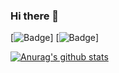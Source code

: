 ### Hi there 👋

[![Badge](https://cp-logo.vercel.app/codeforces/-emli-)]
[![Badge](https://cp-logo.vercel.app/atcoder/emli)]

[![Anurag's github stats](https://github-readme-stats.vercel.app/api?username=emli)](https://github.com/anuraghazra/github-readme-stats)


<!--
**emli/emli** is a ✨ _special_ ✨ repository because its `README.md` (this file) appears on your GitHub profile.

Here are some ideas to get you started:

- 🔭 I’m currently working on ...
- 🌱 I’m currently learning ...
- 👯 I’m looking to collaborate on ...
- 🤔 I’m looking for help with ...
- 💬 Ask me about ...
- 📫 How to reach me: ...
- 😄 Pronouns: ...
- ⚡ Fun fact: ...
-->
